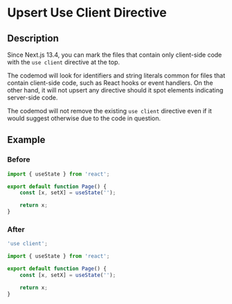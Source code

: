 # Upsert Use Client Directive

## Description

Since Next.js 13.4, you can mark the files that contain only client-side code with the `use client` directive at the top.

The codemod will look for identifiers and string literals common for files that contain client-side code, such as React hooks or event handlers. On the other hand, it will not upsert any directive should it spot elements indicating server-side code.

The codemod will not remove the existing `use client` directive even if it would suggest otherwise due to the code in question.

## Example

### Before

```jsx
import { useState } from 'react';

export default function Page() {
	const [x, setX] = useState('');

	return x;
}
```

### After

```jsx
'use client';

import { useState } from 'react';

export default function Page() {
	const [x, setX] = useState('');

	return x;
}
```
